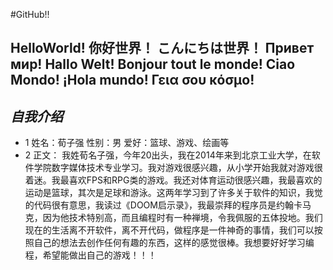 #GitHub!!
## HelloWorld! 你好世界！ こんにちは世界！ Привет  мир! Hallo Welt! Bonjour tout le monde! Ciao Mondo! ¡Hola mundo! Γεια σου κόσμο!
## *自我介绍*
* 1 姓名：荀子强
    性别：男 
    爱好：篮球、游戏、绘画等
* 2 正文：
    我姓荀名子强，今年20出头，我在2014年来到北京工业大学，在软件学院数字媒体技术专业学习。我对游戏很感兴趣，从小学开始我就对游戏很着迷。我最喜欢FPS和RPG类的游戏。我还对体育运动很感兴趣，我最喜欢的运动是篮球，其次是足球和游泳。这两年学习到了许多关于软件的知识，我觉的代码很有意思，我读过《DOOM启示录》，我最崇拜的程序员是约翰卡马克，因为他技术特别高，而且编程时有一种禅境，令我佩服的五体投地。我们现在的生活离不开软件，离不开代码，做程序是一件神奇的事情，我们可以按照自己的想法去创作任何有趣的东西，这样的感觉很棒。我想要好好学习编程，希望能做出自己的游戏！！！
